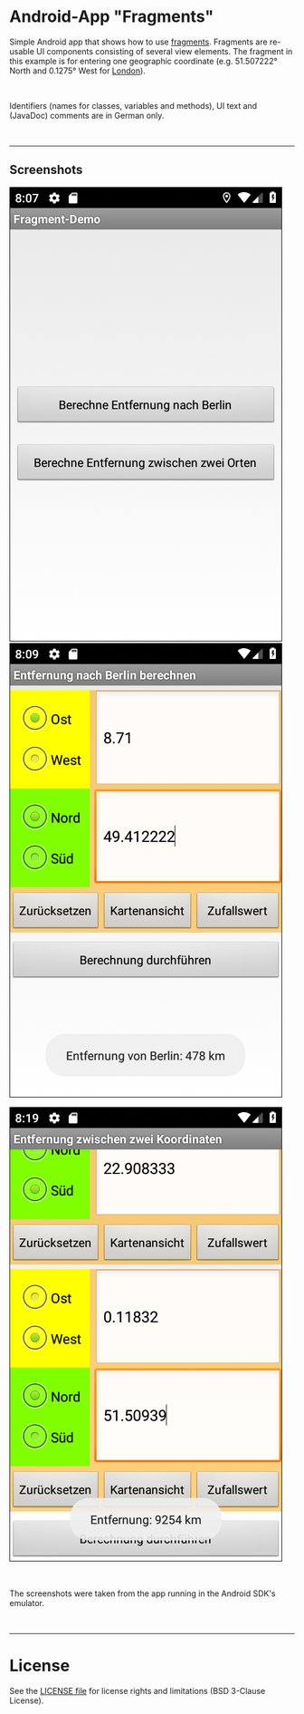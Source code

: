 # Android-App "Fragments"


Simple Android app that shows how to use [fragments](https://developer.android.com/guide/components/fragments). 
Fragments are re-usable UI components consisting of several view elements.
The fragment in this example is for entering one geographic coordinate (e.g. 51.507222° North and 0.1275° West for
[London](https://tools.wmflabs.org/geohack/geohack.php?pagename=London&params=51_30_26_N_0_7_39_W_region:GB_type:city(8825000))). 

<br>

Identifiers (names for classes, variables and methods), UI text and (JavaDoc) comments are in German only.

<br>

----
## Screenshots

![Screenshot 1](screenshot_1.png)  ![Screenshot 2](screenshot_2.png)

![Screenshot 3](screenshot_3.png)


<br>

The screenshots were taken from the app running in the Android SDK's emulator.

<br>

----
# License

See the [LICENSE file](LICENSE.md) for license rights and limitations (BSD 3-Clause License).
